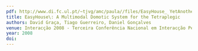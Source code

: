```yaml
---
pdf: http://www.di.fc.ul.pt/~tjvg/amc/paula//files/EasyHouse_ YetAnotherCRC.pdf
title: EasyHouse\: A Multimodal Domotic System for the Tetraplegic
authors: David Graça, Tiago Guerreiro, Daniel Gonçalves
venue: Interacção 2008 - Terceira Conferência Nacional em Interacção Pessoa-Máquina. Évora, Portugal, October, 2008
year: 2008
doi: 
---
```

